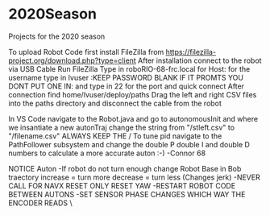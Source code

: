 # 2020Season
Projects for the 2020 season


To upload Robot Code first install FileZilla from https://filezilla-project.org/download.php?type=client
After installation connect to the robot via USB Cable
Run FileZilla Type in roboRIO-68-frc.local for Host: for the username type in lvuser :KEEP PASSWORD BLANK IF IT PROMTS YOU DONT PUT ONE IN: and type in 22 for the port and quick connect
After connection find home/lvuser/deploy/paths
Drag the left and right CSV files into the paths directory and disconnect the cable from the robot

In VS Code navigate to the Robot.java and go to autonomousInit and where we insantiate a new autonTraj change the string from "/stleft.csv" to "/filename.csv" ALWAYS KEEP THE /
To tune pid navigate to the PathFollower subsystem and change the double P double I and double D numbers to calculate a more accurate auton :-)
-Connor 68


NOTICE
Auton
-If robot do not turn enough change Robot Base in Bob traectory
increase = turn more decrease = turn less (Changes jerk)
-NEVER CALL FOR NAVX RESET ONLY RESET YAW
-RESTART ROBOT CODE BETWEEN AUTONS
-SET SENSOR PHASE CHANGES WHICH WAY THE ENCODER READS
\
